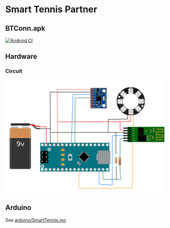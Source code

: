# Smart Tennis Partner
## BTConn.apk
[![Android CI](https://github.com/TennousuAthena/SmartTennisPartner/actions/workflows/build_apk.yml/badge.svg)](https://github.com/TennousuAthena/SmartTennisPartner/actions/workflows/build_apk.yml)

## Hardware
### Circuit
![Circuit](.github/assets/hardware.webp)

## Arduino
See [arduino/SmartTennis.ino](arduino/SmartTennis.ino)